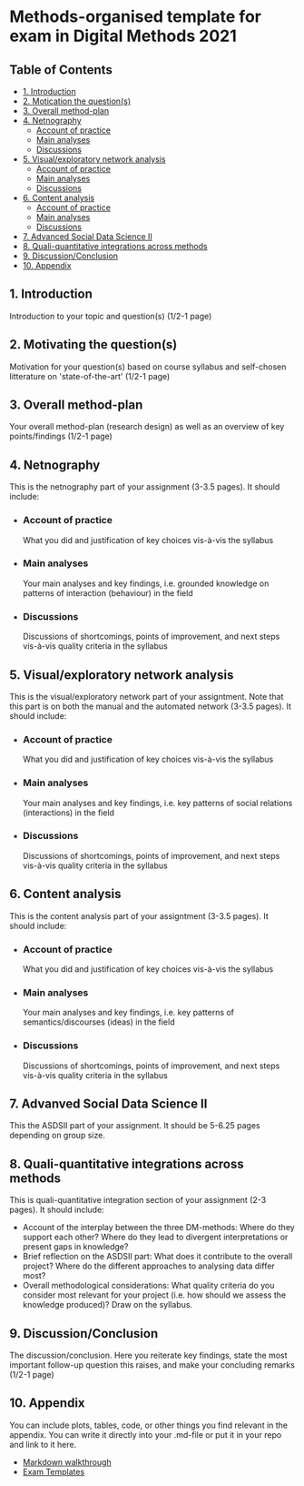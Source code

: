 # Methods-organised template for exam in Digital Methods 2021

## Table of Contents

* [1. Introduction](https://github.com/mathildeyung/DigitalMethods2021/blob/main/Methods-organised%20template.md#1-introduction)
* [2. Motication the question(s)](https://github.com/mathildeyung/DigitalMethods2021/blob/main/Methods-organised%20template.md#2-motivating-the-questions)
* [3. Overall method-plan](https://github.com/mathildeyung/DigitalMethods2021/blob/main/Methods-organised%20template.md#3-overall-method-plan)
* [4. Netnography](https://github.com/mathildeyung/DigitalMethods2021/blob/main/Methods-organised%20template.md#4-netnography)
  * [Account of practice](https://github.com/mathildeyung/DigitalMethods2021/blob/main/Methods-organised%20template.md#account-of-practice)
  * [Main analyses](https://github.com/mathildeyung/DigitalMethods2021/blob/main/Methods-organised%20template.md#main-analyses)
  * [Discussions](https://github.com/mathildeyung/DigitalMethods2021/blob/main/Methods-organised%20template.md#discussions)
* [5. Visual/exploratory network analysis](https://github.com/mathildeyung/DigitalMethods2021/blob/main/Methods-organised%20template.md#5-visualexploratory-network-analysis)
  * [Account of practice](https://github.com/mathildeyung/DigitalMethods2021/blob/main/Methods-organised%20template.md#account-of-practice-1)
  * [Main analyses](https://github.com/mathildeyung/DigitalMethods2021/blob/main/Methods-organised%20template.md#main-analyses-1)
  * [Discussions](https://github.com/mathildeyung/DigitalMethods2021/blob/main/Methods-organised%20template.md#discussions-1)
* [6. Content analysis](https://github.com/mathildeyung/DigitalMethods2021/blob/main/Methods-organised%20template.md#6-content-analysis)
  * [Account of practice](https://github.com/mathildeyung/DigitalMethods2021/blob/main/Methods-organised%20template.md#account-of-practice-2)
  * [Main analyses](https://github.com/mathildeyung/DigitalMethods2021/blob/main/Methods-organised%20template.md#main-analyses-2)
  * [Discussions](https://github.com/mathildeyung/DigitalMethods2021/blob/main/Methods-organised%20template.md#discussions-2)
* [7. Advanced Social Data Science II](https://github.com/mathildeyung/DigitalMethods2021/blob/main/Methods-organised%20template.md#7-advanved-social-data-science-ii)
* [8. Quali-quantitative integrations across methods](https://github.com/mathildeyung/DigitalMethods2021/blob/main/Methods-organised%20template.md#8-quali-quantitative-integrations-across-methods)
* [9. Discussion/Conclusion](https://github.com/mathildeyung/DigitalMethods2021/blob/main/Methods-organised%20template.md#9-discussionconclusion)
* [10. Appendix](https://github.com/mathildeyung/DigitalMethods2021/blob/main/Methods-organised%20template.md#10-appendix)

## 1. Introduction
Introduction to your topic and question(s) (1/2-1 page)

## 2. Motivating the question(s)
Motivation for your question(s) based on course syllabus and self-chosen litterature on 'state-of-the-art' (1/2-1 page)

## 3. Overall method-plan
Your overall method-plan (research design) as well as an overview of key points/findings (1/2-1 page)

## 4. Netnography
This is the netnography part of your assignment (3-3.5 pages). It should include:
* ### Account of practice
  What you did and justification of key choices vis-à-vis the syllabus
* ### Main analyses
  Your main analyses and key findings, i.e. grounded knowledge on patterns of interaction (behaviour) in the field 
* ### Discussions 
  Discussions of shortcomings, points of improvement, and next steps vis-à-vis quality criteria in the syllabus
  
## 5. Visual/exploratory network analysis
This is the visual/exploratory network part of your assigntment. Note that this part is on both the manual and the automated network (3-3.5 pages). 
It should include:
* ### Account of practice
  What you did and justification of key choices vis-à-vis the syllabus
* ### Main analyses
  Your main analyses and key findings, i.e. key patterns of social relations (interactions) in the field 
* ### Discussions 
  Discussions of shortcomings, points of improvement, and next steps vis-à-vis quality criteria in the syllabus
  
## 6. Content analysis
This is the content analysis part of your assigntment (3-3.5 pages). It should include: 
* ### Account of practice
  What you did and justification of key choices vis-à-vis the syllabus
* ### Main analyses
  Your main analyses and key findings, i.e. key patterns of semantics/discourses (ideas) in the field 
* ### Discussions 
  Discussions of shortcomings, points of improvement, and next steps vis-à-vis quality criteria in the syllabus

## 7. Advanved Social Data Science II
This the ASDSII part of your assignment. It should be 5-6.25 pages depending on group size. 

## 8. Quali-quantitative integrations across methods
This is quali-quantitative integration section of your assignment (2-3 pages). It should include:
* Account of the interplay between the three DM-methods: Where do they support each other? Where do they lead to divergent interpretations or present gaps in knowledge?
* Brief reflection on the ASDSII part: What does it contribute to the overall project? Where do the different approaches to analysing data differ most?
* Overall methodological considerations: What quality criteria do you consider most relevant for your project (i.e. how should we assess the knowledge produced)? Draw on the syllabus. 

## 9. Discussion/Conclusion
The discussion/conclusion. Here you reiterate key findings, state the most important follow-up question this raises, and make your concluding remarks (1/2-1 page)

## 10. Appendix
You can include plots, tables, code, or other things you find relevant in the appendix. You can write it directly into your .md-file or put it in your repo and link to it here. 

* [Markdown walkthrough](https://github.com/mathildeyung/DigitalMethods2021/blob/45169f8de3c9f78364968cdcea69ec820fd945f9/MarkdownWalkthrough.md) 
* [Exam Templates](https://absalon.ku.dk/courses/46515/files/4870443?module_item_id=1319171)
